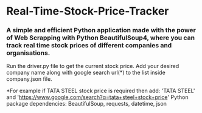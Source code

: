 # Real-Time-Stock-Price-Tracker

### A simple and efficient Python application made with the power of Web Scrapping with Python BeautifulSoup4, where you can track real time stock prices of different companies and organisations.

Run the driver.py file to get the current stock price. Add your desired company name along with google search url(*) to the list inside company.json file.

*For example if TATA STEEL stock price is required then add: 'TATA STEEL' and 'https://www.google.com/search?q=tata+steel+stock+price'
Python package dependencies: BeautifulSoup, requests, datetime, json
